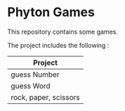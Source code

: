 # Phyton Games

This repository contains some games.

The project includes the following :

| Project                |
|------------------------|
| guess Number           |                                         
| guess Word             |      
| rock, paper, scissors  |     

